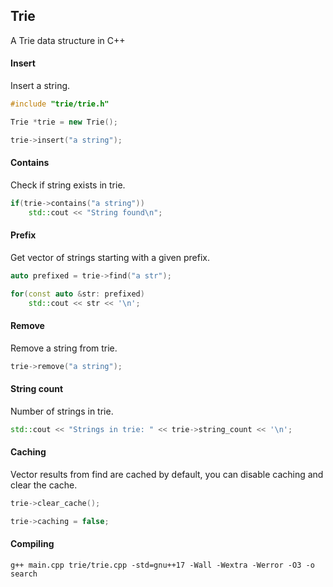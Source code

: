 ## Trie 
A Trie data structure in C++

#### Insert
Insert a string.

```c++
#include "trie/trie.h"

Trie *trie = new Trie();

trie->insert("a string");
```

#### Contains
Check if string exists in trie.

```c++
if(trie->contains("a string"))
    std::cout << "String found\n";
```

#### Prefix
Get vector of strings starting with a given prefix.

```c++
auto prefixed = trie->find("a str");

for(const auto &str: prefixed)
    std::cout << str << '\n';
```

#### Remove
Remove a string from trie.

```c++
trie->remove("a string");
```


#### String count
Number of strings in trie.

```c++
std::cout << "Strings in trie: " << trie->string_count << '\n';
```

#### Caching
Vector results from find are cached by default, you can disable caching and clear the cache.

```c++
trie->clear_cache();

trie->caching = false;
```

#### Compiling

```
g++ main.cpp trie/trie.cpp -std=gnu++17 -Wall -Wextra -Werror -O3 -o search
```